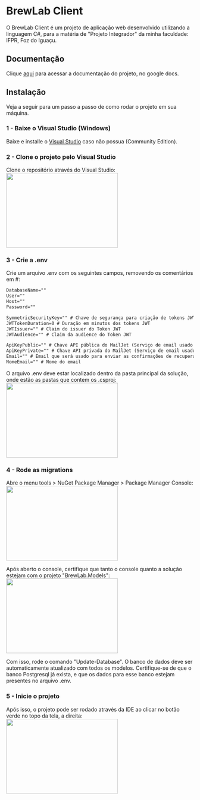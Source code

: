 # BrewLab Client
O BrewLab Client é um projeto de aplicação web desenvolvido utilizando a linguagem C#, para a matéria de "Projeto Integrador" da minha faculdade: IFPR, Foz do Iguaçu.

## Documentação
Clique [aqui](https://docs.google.com/document/d/1Ve25i3PCqjK1yN-fC3WacH4q0AHuClMiPfqZZ7QEYm4/edit?usp=sharing) para acessar a documentação do projeto, no google docs.

## Instalação
Veja a seguir para um passo a passo de como rodar o projeto em sua máquina.

### 1 - Baixe o Visual Studio (Windows)

Baixe e installe o [Visual Studio](https://visualstudio.microsoft.com/pt-br/vs/) caso não possua (Community Edition).

### 2 - Clone o projeto pelo Visual Studio

Clone o repositório através do Visual Studio: </br>
<img src="https://github.com/user-attachments/assets/ed382657-847d-490d-8b05-b13a78c40be4" width="300" height="200">

### 3 - Crie a .env

Crie um arquivo .env com os seguintes campos, removendo os comentários em #:
```txt
DatabaseName=""
User=""
Host=""
Password=""

SymmetricSecurityKey="" # Chave de segurança para criação de tokens JWT
JWTTokenDuration=0 # Duração em minutos dos tokens JWT
JWTIssuer="" # Claim do issuer do Token JWT
JWTAudience="" # Claim da audience do Token JWT

ApiKeyPublic="" # Chave API pública do MailJet (Serviço de email usado pela aplicação)
ApiKeyPrivate="" # Chave API privada do MailJet (Serviço de email usado pela aplicação)
Email="" # Email que será usado para enviar as confirmações de recuperação de senha
NomeEmail="" # Nome do email
```

O arquivo .env deve estar localizado dentro da pasta principal da solução, onde estão as pastas que contem os .csproj:
<img src="https://github.com/user-attachments/assets/8c87522e-33c8-4ba4-87eb-3c338e23c59a"  width="300" height="200">

### 4 - Rode as migrations

Abre o menu tools > NuGet Package Manager > Package Manager Console: </br>
<img src="https://github.com/user-attachments/assets/a8c0f4e9-742d-488b-85f9-d4705083e4dd" width="300" height="200">

Após aberto o console, certifique que tanto o console quanto a solução estejam com o projeto "BrewLab.Models":
<img src="https://github.com/user-attachments/assets/fdd972ed-b302-460b-8d9d-5f201bcdc940" width="300" height="200">

Com isso, rode o comando "Update-Database". O banco de dados deve ser automaticamente atualizado com todos os modelos.
Certifique-se de que o banco Postgresql já exista, e que os dados para esse banco estejam presentes no arquivo .env.

### 5 - Inicie o projeto

Após isso, o projeto pode ser rodado através da IDE ao clicar no botão verde no topo da tela, a direita:
<img src="https://github.com/user-attachments/assets/cd2b90e3-7afc-464e-bf4a-731017826382" width="300" height="200">



